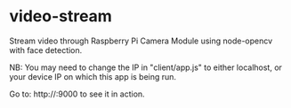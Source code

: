# video-stream
Stream video through Raspberry Pi Camera Module using node-opencv with face detection.

NB: You may need to change the IP in "client/app.js" to either localhost, or your device IP on which this app is being run. 

Go to: http://<deviceIP>:9000 to see it in action.
